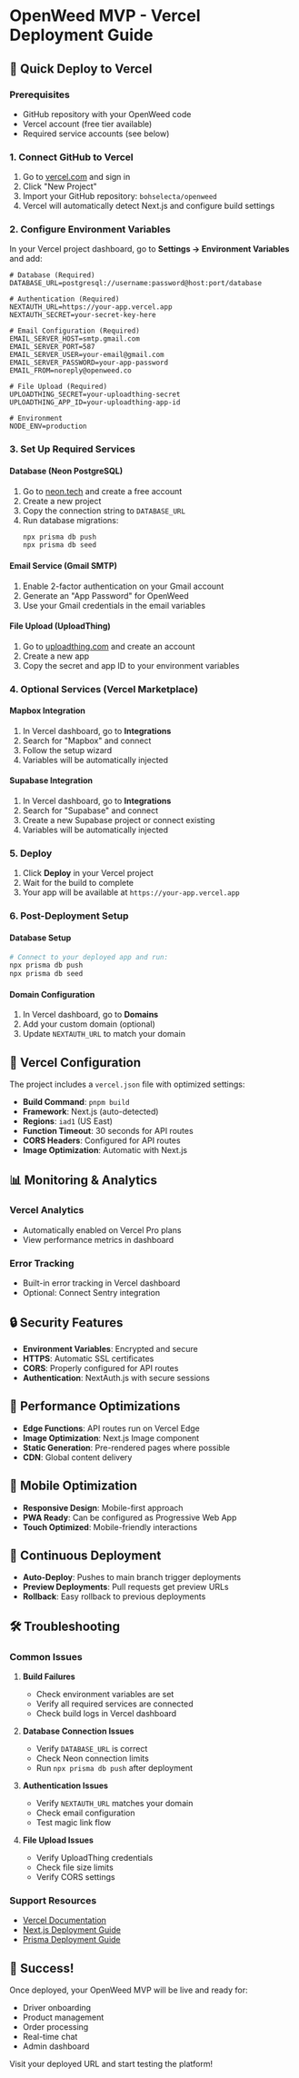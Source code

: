 # OpenWeed MVP - Vercel Deployment Guide

## 🚀 Quick Deploy to Vercel

### Prerequisites
- GitHub repository with your OpenWeed code
- Vercel account (free tier available)
- Required service accounts (see below)

### 1. Connect GitHub to Vercel

1. Go to [vercel.com](https://vercel.com) and sign in
2. Click "New Project"
3. Import your GitHub repository: `bohselecta/openweed`
4. Vercel will automatically detect Next.js and configure build settings

### 2. Configure Environment Variables

In your Vercel project dashboard, go to **Settings → Environment Variables** and add:

```env
# Database (Required)
DATABASE_URL=postgresql://username:password@host:port/database

# Authentication (Required)
NEXTAUTH_URL=https://your-app.vercel.app
NEXTAUTH_SECRET=your-secret-key-here

# Email Configuration (Required)
EMAIL_SERVER_HOST=smtp.gmail.com
EMAIL_SERVER_PORT=587
EMAIL_SERVER_USER=your-email@gmail.com
EMAIL_SERVER_PASSWORD=your-app-password
EMAIL_FROM=noreply@openweed.co

# File Upload (Required)
UPLOADTHING_SECRET=your-uploadthing-secret
UPLOADTHING_APP_ID=your-uploadthing-app-id

# Environment
NODE_ENV=production
```

### 3. Set Up Required Services

#### Database (Neon PostgreSQL)
1. Go to [neon.tech](https://neon.tech) and create a free account
2. Create a new project
3. Copy the connection string to `DATABASE_URL`
4. Run database migrations:
   ```bash
   npx prisma db push
   npx prisma db seed
   ```

#### Email Service (Gmail SMTP)
1. Enable 2-factor authentication on your Gmail account
2. Generate an "App Password" for OpenWeed
3. Use your Gmail credentials in the email variables

#### File Upload (UploadThing)
1. Go to [uploadthing.com](https://uploadthing.com) and create an account
2. Create a new app
3. Copy the secret and app ID to your environment variables

### 4. Optional Services (Vercel Marketplace)

#### Mapbox Integration
1. In Vercel dashboard, go to **Integrations**
2. Search for "Mapbox" and connect
3. Follow the setup wizard
4. Variables will be automatically injected

#### Supabase Integration
1. In Vercel dashboard, go to **Integrations**
2. Search for "Supabase" and connect
3. Create a new Supabase project or connect existing
4. Variables will be automatically injected

### 5. Deploy

1. Click **Deploy** in your Vercel project
2. Wait for the build to complete
3. Your app will be available at `https://your-app.vercel.app`

### 6. Post-Deployment Setup

#### Database Setup
```bash
# Connect to your deployed app and run:
npx prisma db push
npx prisma db seed
```

#### Domain Configuration
1. In Vercel dashboard, go to **Domains**
2. Add your custom domain (optional)
3. Update `NEXTAUTH_URL` to match your domain

## 🔧 Vercel Configuration

The project includes a `vercel.json` file with optimized settings:

- **Build Command**: `pnpm build`
- **Framework**: Next.js (auto-detected)
- **Regions**: `iad1` (US East)
- **Function Timeout**: 30 seconds for API routes
- **CORS Headers**: Configured for API routes
- **Image Optimization**: Automatic with Next.js

## 📊 Monitoring & Analytics

### Vercel Analytics
- Automatically enabled on Vercel Pro plans
- View performance metrics in dashboard

### Error Tracking
- Built-in error tracking in Vercel dashboard
- Optional: Connect Sentry integration

## 🔒 Security Features

- **Environment Variables**: Encrypted and secure
- **HTTPS**: Automatic SSL certificates
- **CORS**: Properly configured for API routes
- **Authentication**: NextAuth.js with secure sessions

## 🚀 Performance Optimizations

- **Edge Functions**: API routes run on Vercel Edge
- **Image Optimization**: Next.js Image component
- **Static Generation**: Pre-rendered pages where possible
- **CDN**: Global content delivery

## 📱 Mobile Optimization

- **Responsive Design**: Mobile-first approach
- **PWA Ready**: Can be configured as Progressive Web App
- **Touch Optimized**: Mobile-friendly interactions

## 🔄 Continuous Deployment

- **Auto-Deploy**: Pushes to main branch trigger deployments
- **Preview Deployments**: Pull requests get preview URLs
- **Rollback**: Easy rollback to previous deployments

## 🛠️ Troubleshooting

### Common Issues

1. **Build Failures**
   - Check environment variables are set
   - Verify all required services are connected
   - Check build logs in Vercel dashboard

2. **Database Connection Issues**
   - Verify `DATABASE_URL` is correct
   - Check Neon connection limits
   - Run `npx prisma db push` after deployment

3. **Authentication Issues**
   - Verify `NEXTAUTH_URL` matches your domain
   - Check email configuration
   - Test magic link flow

4. **File Upload Issues**
   - Verify UploadThing credentials
   - Check file size limits
   - Verify CORS settings

### Support Resources

- [Vercel Documentation](https://vercel.com/docs)
- [Next.js Deployment Guide](https://nextjs.org/docs/deployment)
- [Prisma Deployment Guide](https://www.prisma.io/docs/guides/deployment)

## 🎉 Success!

Once deployed, your OpenWeed MVP will be live and ready for:
- Driver onboarding
- Product management
- Order processing
- Real-time chat
- Admin dashboard

Visit your deployed URL and start testing the platform!
